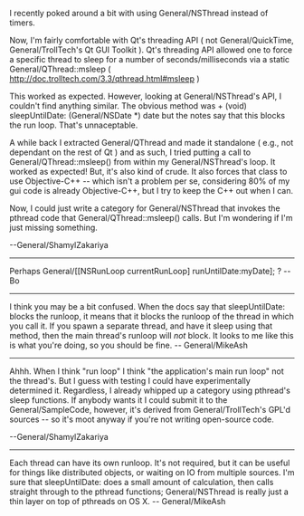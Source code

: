 I recently poked around a bit with using General/NSThread instead of timers.

Now, I'm fairly comfortable with Qt's threading API ( not General/QuickTime, General/TrollTech's Qt GUI Toolkit ). Qt's threading API allowed one to force a specific thread to sleep for a number of seconds/milliseconds via a static General/QThread::msleep ( http://doc.trolltech.com/3.3/qthread.html#msleep )

This worked as expected. However, looking at General/NSThread's API, I couldn't find anything similar. The obvious method was      + (void) sleepUntilDate: (General/NSDate *) date  but the notes say that this blocks the run loop. That's unnaceptable.

A while back I extracted General/QThread and made it standalone ( e.g., not dependant on the rest of Qt ) and as such, I tried putting a call to General/QThread::msleep() from within my General/NSThread's loop. It worked as expected! But, it's also kind of crude. It also forces that class to use Objective-C++ -- which isn't a problem per se, considering 80% of my gui code is already Objective-C++, but I try to keep the C++ out when I can.

Now, I could just write a category for General/NSThread that invokes the pthread code that General/QThread::msleep() calls. But I'm wondering if I'm just missing something.

--General/ShamylZakariya

----

Perhaps     General/[[NSRunLoop currentRunLoop] runUntilDate:myDate]; ?  -- Bo

----

I think you may be a bit confused. When the docs say that     sleepUntilDate: blocks the runloop, it means that it blocks the runloop of the thread in which you call it. If you spawn a separate thread, and have it sleep using that method, then the main thread's runloop will *not* block. It looks to me like this is what you're doing, so you should be fine. -- General/MikeAsh

----

Ahhh. When I think "run loop" I think "the application's main run loop" not the thread's. But I guess with testing I could have experimentally determined it. Regardless, I already whipped up a category using pthread's sleep functions. If anybody wants it I could submit it to the General/SampleCode, however, it's derived from General/TrollTech's GPL'd sources -- so it's moot anyway if you're not writing open-source code.

--General/ShamylZakariya

----

Each thread can have its own runloop. It's not required, but it can be useful for things like distributed objects, or waiting on IO from multiple sources. I'm sure that     sleepUntilDate: does a small amount of calculation, then calls straight through to the pthread functions; General/NSThread is really just a thin layer on top of pthreads on OS X. -- General/MikeAsh